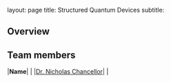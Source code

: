 layout: page
title: Structured Quantum Devices
subtitle:
## Overview

## Team members
|**Name**|   |
|[Dr. Nicholas Chancellor](https://www.durham.ac.uk/staff/nicholas-chancellor/)|   |